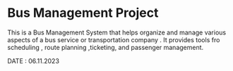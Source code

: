# Bus Management Project
 This is a Bus Management System that helps organize and manage various aspects of a bus service or transportation company . It provides tools fro scheduling , route planning ,ticketing, and passenger management.

 DATE : 06.11.2023

